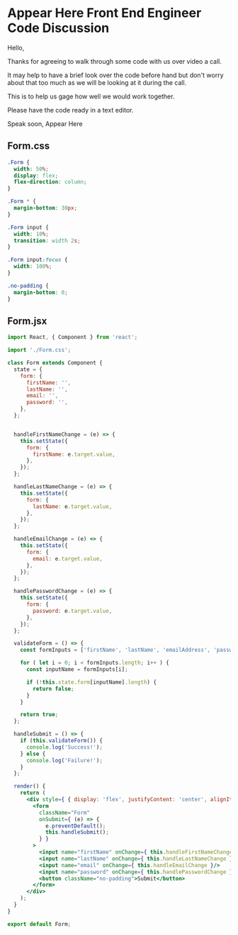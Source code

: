 # Appear Here Front End Engineer Code Discussion

Hello,

Thanks for agreeing to walk through some code with us over video a call.

It may help to have a brief look over the code before hand but don't worry about that too much as we will be looking at it during the call.

This is to help us gage how well we would work together.

Please have the code ready in a text editor.

Speak soon,
Appear Here

## Form.css

```css
.Form {
  width: 50%;
  display: flex;
  flex-direction: column;
}

.Form * {
  margin-bottom: 30px;
}

.Form input {
  width: 10%;
  transition: width 2s;
}

.Form input:focus {
  width: 100%;
}

.no-padding {
  margin-bottom: 0;
}
```

## Form.jsx

```jsx
import React, { Component } from 'react';

import './Form.css';

class Form extends Component {
  state = {
    form: {
      firstName: '',
      lastName: '',
      email: '',
      password: '',
    },
  };


  handleFirstNameChange = (e) => {
    this.setState({
      form: {
        firstName: e.target.value,
      },
    });
  };

  handleLastNameChange = (e) => {
    this.setState({
      form: {
        lastName: e.target.value,
      },
    });
  };

  handleEmailChange = (e) => {
    this.setState({
      form: {
        email: e.target.value,
      },
    });
  };

  handlePasswordChange = (e) => {
    this.setState({
      form: {
        password: e.target.value,
      },
    });
  };

  validateForm = () => {
    const formInputs = ['firstName', 'lastName', 'emailAddress', 'password'];

    for ( let i = 0; i < formInputs.length; i++ ) {
      const inputName = formInputs[i];

      if (!this.state.form[inputName].length) {
        return false;
      }
    }

    return true;
  };

  handleSubmit = () => {
    if (this.validateForm()) {
      console.log('Success!');
    } else {
      console.log('Failure!');
    }
  };

  render() {
    return (
      <div style={ { display: 'flex', justifyContent: 'center', alignItems: 'center' } }>
        <form
          className="Form"
          onSubmit={ (e) => {
            e.preventDefault();
            this.handleSubmit();
          } }
        >
          <input name="firstName" onChange={ this.handleFirstNameChange }/>
          <input name="lastName" onChange={ this.handleLastNameChange }/>
          <input name="email" onChange={ this.handleEmailChange }/>
          <input name="password" onChange={ this.handlePasswordChange }/>
          <button className="no-padding">Submit</button>
        </form>
      </div>
    );
  }
}

export default Form;
```
